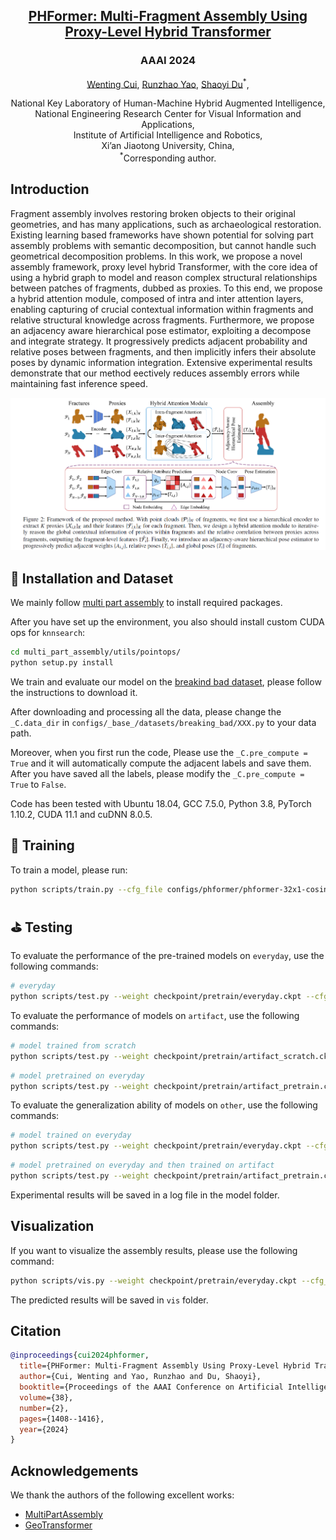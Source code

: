 <h2 align="center">
<a href="https://ojs.aaai.org/index.php/AAAI/article/view/27905" target="_blank">PHFormer: Multi-Fragment Assembly Using Proxy-Level Hybrid Transformer</a>
</h2>

<h3 align="center">
AAAI 2024
</h3>

<p align="center">
<a href="https://scholar.google.com/citations?user=UClf9_0AAAAJ&hl=en" target="_blank">Wenting Cui</a>, 
<a href="https://scholar.google.com/citations?hl=en&user=udCF7q4AAAAJ" target="_blank">Runzhao Yao</a>, 
<a href="https://scholar.google.com/citations?user=r2bk4sQAAAAJ&hl=en" target="_blank">Shaoyi Du</a><sup>*</sup>,
</p>

<p align="center">
National Key Laboratory of Human-Machine Hybrid Augmented Intelligence, <br>
National Engineering Research Center for Visual Information and Applications, <br>
Institute of Artificial Intelligence and Robotics, <br>
Xi’an Jiaotong University, China, <br>
<sup>*</sup>Corresponding author. 
</p>

## Introduction

Fragment assembly involves restoring broken objects to their  original geometries, and has many applications, such as archaeological  restoration.  Existing learning based frameworks  have shown potential for solving part assembly problems  with semantic decomposition, but cannot handle such geometrical  decomposition problems.  In this work, we propose  a novel assembly framework, proxy level hybrid Transformer,  with the core idea of using a hybrid graph to model  and reason complex structural relationships between patches  of fragments, dubbed as proxies.  To this end, we propose  a hybrid attention module, composed of intra and inter  attention layers, enabling capturing of crucial contextual  information within fragments and relative structural knowledge  across fragments.  Furthermore, we propose an adjacency  aware hierarchical pose estimator, exploiting a decompose  and integrate strategy.  It progressively predicts adjacent  probability and relative poses between fragments, and then  implicitly infers their absolute poses by dynamic information  integration.  Extensive experimental results demonstrate  that our method eectively reduces assembly errors while  maintaining fast inference speed.


<div align="center">
    <img src="assets/img.png" alt="framework" width="700" >
</div>


## 🔧  Installation and Dataset

We mainly follow [multi part assembly](https://github.com/Wuziyi616/multi_part_assembly/blob/master/docs/install.md) to install required packages.

After you have set up the environment, you also should install custom CUDA ops for `knnsearch`:
```bash
cd multi_part_assembly/utils/pointops/
python setup.py install
```

We train and evaluate our model on the [breakind bad dataset](https://github.com/Breaking-Bad-Dataset/Breaking-Bad-Dataset.github.io/blob/main/README.md), please follow the instructions to download it. 

After downloading and processing all the data, please change the `_C.data_dir` in `configs/_base_/datasets/breaking_bad/XXX.py` to your data path.

Moreover, when you first run the code, Please use the `_C.pre_compute = True` and it will automatically compute the adjacent labels and save them. After you have saved all the labels, please modify the `_C.pre_compute = True` to `False`.

Code has been tested with Ubuntu 18.04, GCC 7.5.0, Python 3.8, PyTorch 1.10.2, CUDA 11.1 and cuDNN 8.0.5.


## 🚅 Training
To train a model, please run:
```bash
python scripts/train.py --cfg_file configs/phformer/phformer-32x1-cosine_400e-everyday.py --fp16 --cudnn
```


## ⛳ Testing
To evaluate the performance of the pre-trained models on `everyday`, use the following commands:
```bash
# everyday
python scripts/test.py --weight checkpoint/pretrain/everyday.ckpt --cfg_file configs/phformer/phformer-32x1-cosine_400e-everyday.py
```
To evaluate the performance of models on `artifact`, use the following commands:
```bash
# model trained from scratch
python scripts/test.py --weight checkpoint/pretrain/artifact_scratch.ckpt --cfg_file configs/phformer/phformer-32x1-cosine_400e-artifact.py --category all
```

```bash
# model pretrained on everyday
python scripts/test.py --weight checkpoint/pretrain/artifact_pretrain.ckpt --cfg_file configs/phformer/phformer-32x1-cosine_400e-artifact.py --category all
```

To evaluate the generalization ability of models on `other`, use the following commands:
```bash
# model trained on everyday
python scripts/test.py --weight checkpoint/pretrain/everyday.ckpt --cfg_file configs/phformer/phformer-32x1-cosine_400e-other.py --category all
```

```bash
# model pretrained on everyday and then trained on artifact
python scripts/test.py --weight checkpoint/pretrain/artifact_pretrain.ckpt --cfg_file configs/phformer/phformer-32x1-cosine_400e-other.py --category all
```
Experimental results will be saved in a log file in the model folder.

## Visualization
If you want to visualize the assembly results, please use the following command:
```bash
python scripts/vis.py --weight checkpoint/pretrain/everyday.ckpt --cfg_file configs/phformer/phformer-32x1-cosine_400e-everyday.py --vis 10
```
The predicted results will be saved in `vis` folder.

## Citation

```bibtex
@inproceedings{cui2024phformer,
  title={PHFormer: Multi-Fragment Assembly Using Proxy-Level Hybrid Transformer},
  author={Cui, Wenting and Yao, Runzhao and Du, Shaoyi},
  booktitle={Proceedings of the AAAI Conference on Artificial Intelligence},
  volume={38},
  number={2},
  pages={1408--1416},
  year={2024}
}
```

## Acknowledgements
We thank the authors of the following excellent works:
- [MultiPartAssembly](https://github.com/Wuziyi616/multi_part_assembly)
- [GeoTransformer](https://github.com/qinzheng93/GeoTransformer)




